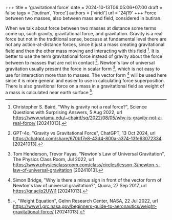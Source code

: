 +++
title = 'gravitational force'
date = 2024-10-13T06:05:06+07:00
draft = false
tags = ['butiran', 'force']
authors = ['viridi']
url = '24j19'
+++
Force between two masses, also between mass and field, considered in butiran.

<!--more-->

When we talk about force between two masses at distance some terms come up, such gravity, gravitational force, and gravitation. Gravity is a real force but not in the traditional sense, because at fundamental level there are not any action-at-distance forces, since it just a mass creating gravitational field and then the other mass moving and interacting with this field [^baird_2022]. It is better to use the term gravitational force instead of gravity about the force between to masses that are not in contact [^gpt4o_2022]. Newton's law of universal gravitation usually present the force in scalar form [^henderson_2022], which is not easy to use for interaction more than to masses. The vector form [^bridge_2017] will be used here since it is more general and easier to use in calculating force superposition. There is also gravitional force on a mass in a gravitational field as weight of a mass is calculated near earth surface [^nasa_2022].


[^bridge_2017]: Simon Bridge, "Why is there a minus sign in front of the vector form of Newton's law of universal gravitation?", Quora, 27 Sep 2017, url https://qr.ae/p2UWj1 [20241013].
[^henderson_2022]: Tom Henderson, Trevor Fayas, "Newton's Law of Universal Gravitation", The Physics Class Room, Jul 2022, url https://www.physicsclassroom.com/class/circles/lesson-3/newton-s-law-of-universal-gravitation [20241013].
[^baird_2022]: Christopher S. Baird, "Why is gravity not a real force?", Science Questions with Surprising Answers, 5 Aug 2022, url https://www.wtamu.edu/~cbaird/sq/2022/08/05/why-is-gravity-not-a-real-force/ [20241013].
[^gpt4o_2022]: GPT-4o, "Gravity vs Gravitational Force", ChatGPT, 13 Oct 2024, url https://chatgpt.com/share/670b17e8-43d4-800a-a374-13fe63072334 [20241013].
[^nasa_2022]: -, "Weight Equation", Gelnn Research Center, NASA, 22 Jul 2022, url https://www1.grc.nasa.gov/beginners-guide-to-aeronautics/weight-gravitational-force/ [20241013].
